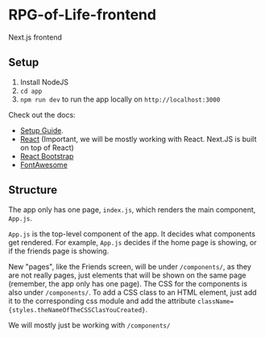 # RPG-of-Life-frontend

Next.js frontend

## Setup

1. Install NodeJS
2. `cd app`
3. `npm run dev` to run the app locally on `http://localhost:3000`

Check out the docs:

- [Setup Guide](https://nextjs.org/learn/basics/create-nextjs-app/setup).
- [React](https://reactjs.org/) (Important, we will be mostly working with React. Next.JS is built on top of React)
- [React Bootstrap](https://react-bootstrap.github.io/layout/grid/)
- [FontAwesome](https://fontawesome.com/how-to-use/on-the-web/referencing-icons/basic-use)

## Structure

The app only has one page, `index.js`, which renders the main component, `App.js`.

`App.js` is the top-level component of the app. It decides what components get rendered. For example, `App.js` decides if the home page is showing, or if the friends page is showing.

New "pages", like the Friends screen, will be under `/components/`, as they are not really pages, just elements that will be shown on the same page (remember, the app only has one page). The CSS for the components is also under `/components/`. To add a CSS class to an HTML element, just add it to the corresponding css module and add the attribute `className={styles.theNameOfTheCSSClasYouCreated}`.

We will mostly just be working with `/components/`
